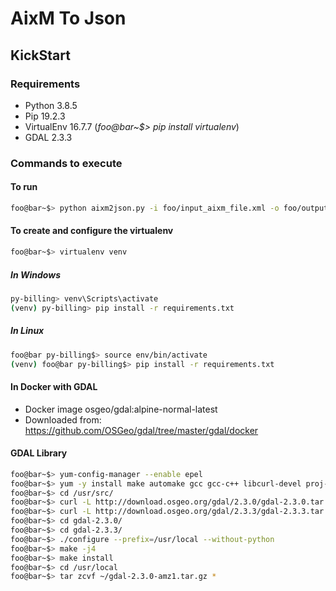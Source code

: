 # AixM To Json

## KickStart

### Requirements

- Python 3.8.5 
- Pip 19.2.3
- VirtualEnv 16.7.7 (_foo@bar~\$> pip install virtualenv_)
- GDAL 2.3.3

### Commands to execute

#### To run

```bash
foo@bar~$> python aixm2json.py -i foo/input_aixm_file.xml -o foo/output_geojson_dir/
```

#### To create and configure the virtualenv

```bash
foo@bar~$> virtualenv venv
```

##### In Windows

```bash
py-billing> venv\Scripts\activate
(venv) py-billing> pip install -r requirements.txt
```

##### In Linux

```bash
foo@bar py-billing$> source env/bin/activate
(venv) foo@bar py-billing$> pip install -r requirements.txt
```

#### In Docker with GDAL
- Docker image osgeo/gdal:alpine-normal-latest
- Downloaded from: https://github.com/OSGeo/gdal/tree/master/gdal/docker

#### GDAL Library

```bash
foo@bar~$> yum-config-manager --enable epel
foo@bar~$> yum -y install make automake gcc gcc-c++ libcurl-devel proj-devel geos-devel
foo@bar~$> cd /usr/src/
foo@bar~$> curl -L http://download.osgeo.org/gdal/2.3.0/gdal-2.3.0.tar.gz | tar zxf -
foo@bar~$> curl -L http://download.osgeo.org/gdal/2.3.3/gdal-2.3.3.tar.gz | tar zxf -
foo@bar~$> cd gdal-2.3.0/
foo@bar~$> cd gdal-2.3.3/
foo@bar~$> ./configure --prefix=/usr/local --without-python
foo@bar~$> make -j4
foo@bar~$> make install
foo@bar~$> cd /usr/local
foo@bar~$> tar zcvf ~/gdal-2.3.0-amz1.tar.gz *

